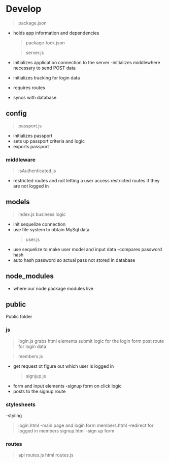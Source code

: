 # Develop

> package.json

- holds app information and dependencies

  > package-lock.json

  > server.js

- initializes application connection to the server
  -initializes middlewhere necessary to send POST data
- initializes tracking for login data
- requires routes
- syncs with database

## config

> passport.js

- initializes passport
- sets up passport criteria and logic
- exports passport

### middleware

> isAuthenticated.js

- restricted routes and not letting a user access restricted routes if they are not logged in

## models

> index.js
> business logic

- init sequelize connection
- use file system to obtain MySql data
  > user.js
- use sequelize to make user model and input data
  -compares password hash
- auto hash password so actual pass not stored in database

## node_modules

- where our node package modules live

## public

Public folder

### js

> login.js
> grabs html elements
> submit logic for the login form
> post route for login data

> members.js

- get request ot figure out which user is logged in
  > signjup.js
- form and input elements
  -signup form on click logic
- posts to the signup route

### stylesheets

-styling

> login.html
> -main page and login form
> members.html
> -redirect for logged in members
> signup.html
> -sign up form

### routes

> api routes.js
> html routes.js
